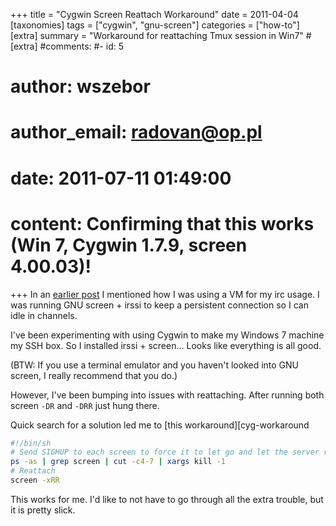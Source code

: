 +++
title = "Cygwin Screen Reattach Workaround"
date = 2011-04-04
[taxonomies]
tags = ["cygwin", "gnu-screen"]
categories = ["how-to"]
[extra]
summary = "Workaround for reattaching Tmux session in Win7"
#[extra]
#comments:
#- id: 5
#  author: wszebor
#  author_email: radovan@op.pl
#  date: 2011-07-11 01:49:00
#  content: Confirming that this works (Win 7, Cygwin 1.7.9, screen 4.00.03)!
+++
In an [earlier post](@/blog/2011-03-21-virtualbox-headless-mode-on-windows-7.md) I mentioned how I was using a VM for my irc usage. I was running GNU screen + irssi to keep a persistent connection so I can idle in channels.

I've been experimenting with using Cygwin to make my Windows 7 machine my SSH box. So I installed irssi + screen... Looks like everything is all good.

(BTW: If you use a terminal emulator and you haven't looked into GNU screen, I really recommend that you do.)

However, I've been bumping into issues with reattaching. After running both screen `-DR` and `-DRR` just hung there.

Quick search for a solution led me to [this workaround][cyg-workaround

```sh
#!/bin/sh
# Send SIGHUP to each screen to force it to let go and let the server recover
ps -as | grep screen | cut -c4-7 | xargs kill -1
# Reattach
screen -xRR
```

This works for me. I'd like to not have to go through all the extra trouble, but it is pretty slick.

[cyg-workaround]: http://cygwin.com/ml/cygwin/2010-03/msg01026.html
